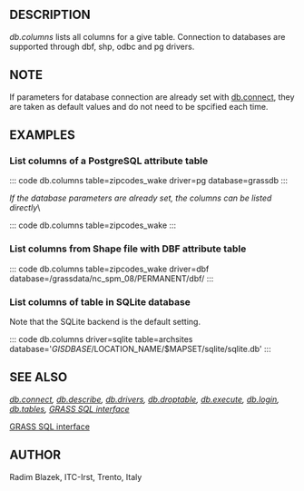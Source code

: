 ## DESCRIPTION

*db.columns* lists all columns for a give table. Connection to databases
are supported through dbf, shp, odbc and pg drivers.

## NOTE

If parameters for database connection are already set with
[db.connect](db.connect.html), they are taken as default values and do
not need to be spcified each time.

## EXAMPLES

### List columns of a PostgreSQL attribute table

::: code
    db.columns table=zipcodes_wake driver=pg database=grassdb
:::

*If the database parameters are already set, the columns can be listed
directly*\

::: code
    db.columns table=zipcodes_wake
:::

### List columns from Shape file with DBF attribute table

::: code
    db.columns table=zipcodes_wake driver=dbf database=/grassdata/nc_spm_08/PERMANENT/dbf/
:::

### List columns of table in SQLite database

Note that the SQLite backend is the default setting.

::: code
    db.columns driver=sqlite table=archsites database='$GISDBASE/$LOCATION_NAME/$MAPSET/sqlite/sqlite.db'
:::

## SEE ALSO

*[db.connect](db.connect.html), [db.describe](db.describe.html),
[db.drivers](db.drivers.html), [db.droptable](db.droptable.html),
[db.execute](db.execute.html), [db.login](db.login.html),
[db.tables](db.tables.html), [GRASS SQL interface](sql.html)*

[GRASS SQL interface](sql.html)

## AUTHOR

Radim Blazek, ITC-Irst, Trento, Italy
